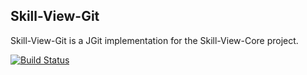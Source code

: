 ## Skill-View-Git

Skill-View-Git is a JGit implementation for the Skill-View-Core project.

[![Build Status](https://travis-ci.org/sebastian-janisch/skill-view-git.svg?branch=master)](https://travis-ci.org/sebastian-janisch/skill-view-git)
